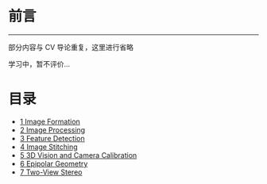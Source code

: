# 前言

---

部分内容与 CV 导论重复，这里进行省略

学习中，暂不评价...

# 目录
- [1 Image Formation](https://lihua5487.github.io/Notes/CV/1%20Image%20Formation)
- [2 Image Processing](https://lihua5487.github.io/Notes/CV/2%20Image%20Processing)
- [3 Feature Detection](https://lihua5487.github.io/Notes/CV/3%20Feature%20Detection)
- [4 Image Stitching](https://lihua5487.github.io/Notes/CV/4%20Image%20Stitching)
- [5 3D Vision and Camera Calibration](https://lihua5487.github.io/Notes/CV/5%203D%20Vision%20and%20Camera%20Calibration)
- [6 Epipolar Geometry](https://lihua5487.github.io/Notes/CV/6%20Epipolar%20Geometry)
- [7 Two-View Stereo](https://lihua5487.github.io/Notes/CV/7%20Two-View%20Stereo)